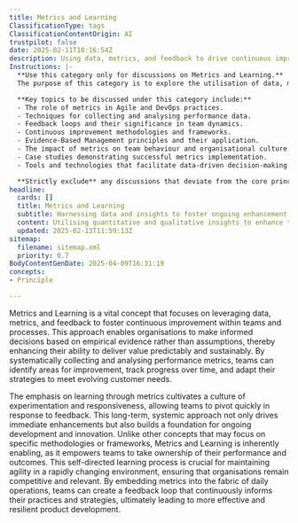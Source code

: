 ```yaml
---
title: Metrics and Learning
ClassificationType: tags
ClassificationContentOrigin: AI
trustpilot: false
date: 2025-02-11T10:16:54Z
description: Using data, metrics, and feedback to drive continuous improvement in teams and processes.
Instructions: |-
  **Use this category only for discussions on Metrics and Learning.**  
  The purpose of this category is to explore the utilisation of data, metrics, and feedback mechanisms to foster continuous improvement within teams and processes. It emphasises the importance of evidence-based decision-making and the iterative learning cycle in Agile and DevOps environments.

  **Key topics to be discussed under this category include:**
  - The role of metrics in Agile and DevOps practices.
  - Techniques for collecting and analysing performance data.
  - Feedback loops and their significance in team dynamics.
  - Continuous improvement methodologies and frameworks.
  - Evidence-Based Management principles and their application.
  - The impact of metrics on team behaviour and organisational culture.
  - Case studies demonstrating successful metrics implementation.
  - Tools and technologies that facilitate data-driven decision-making.

  **Strictly exclude** any discussions that deviate from the core principles of metrics and learning, such as anecdotal evidence without data support, unrelated management theories, or practices that do not align with Agile, DevOps, or Lean philosophies.
headline:
  cards: []
  title: Metrics and Learning
  subtitle: Harnessing data and insights to foster ongoing enhancement in team dynamics and operational workflows.
  content: Utilising quantitative and qualitative insights to enhance team performance and streamline workflows. Posts should explore data-driven decision-making, feedback loops, process optimisation, and the interplay between team dynamics and operational efficiency, drawing on principles from systems thinking and complexity theory.
  updated: 2025-02-13T11:59:13Z
sitemap:
  filename: sitemap.xml
  priority: 0.7
BodyContentGenDate: 2025-04-09T16:31:19
concepts:
- Principle

---
```

Metrics and Learning is a vital concept that focuses on leveraging data, metrics, and feedback to foster continuous improvement within teams and processes. This approach enables organisations to make informed decisions based on empirical evidence rather than assumptions, thereby enhancing their ability to deliver value predictably and sustainably. By systematically collecting and analysing performance metrics, teams can identify areas for improvement, track progress over time, and adapt their strategies to meet evolving customer needs.

The emphasis on learning through metrics cultivates a culture of experimentation and responsiveness, allowing teams to pivot quickly in response to feedback. This long-term, systemic approach not only drives immediate enhancements but also builds a foundation for ongoing development and innovation. Unlike other concepts that may focus on specific methodologies or frameworks, Metrics and Learning is inherently enabling, as it empowers teams to take ownership of their performance and outcomes. This self-directed learning process is crucial for maintaining agility in a rapidly changing environment, ensuring that organisations remain competitive and relevant. By embedding metrics into the fabric of daily operations, teams can create a feedback loop that continuously informs their practices and strategies, ultimately leading to more effective and resilient product development.

